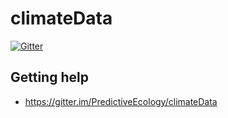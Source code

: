 # climateData

[![Gitter](https://badges.gitter.im/PredictiveEcology/climateData.svg)](https://gitter.im/PredictiveEcology/climateData?utm_source=badge&utm_medium=badge&utm_campaign=pr-badge)

## Getting help

- https://gitter.im/PredictiveEcology/climateData
